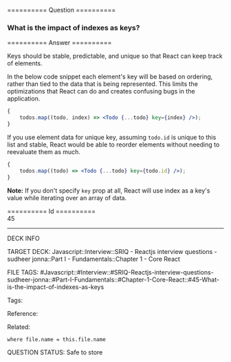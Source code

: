 ========== Question ==========  

### What is the impact of indexes as keys?  

========== Answer ==========  

Keys should be stable, predictable, and unique so that React can keep track of elements.

In the below code snippet each element's key will be based on ordering, rather than tied to the data that is being represented. This limits the optimizations that React can do and creates confusing bugs in the application.

```jsx
{
    todos.map((todo, index) => <Todo {...todo} key={index} />);
}
```

If you use element data for unique key, assuming `todo.id` is unique to this list and stable, React would be able to reorder elements without needing to reevaluate them as much.

```jsx
{
    todos.map((todo) => <Todo {...todo} key={todo.id} />);
}
```

**Note:** If you don't specify `key` prop at all, React will use index as a key's value while iterating over an array of data.

========== Id ==========  
45

---

DECK INFO

TARGET DECK: Javascript::Interview::SRIQ - Reactjs interview questions - sudheer jonna::Part I - Fundamentals::Chapter 1 - Core React

FILE TAGS: #Javascript::#Interview::#SRIQ-Reactjs-interview-questions-sudheer-jonna::#Part-I-Fundamentals::#Chapter-1-Core-React::#45-What-is-the-impact-of-indexes-as-keys

Tags:

Reference:

Related:

```dataview
where file.name = this.file.name
```
QUESTION STATUS: Safe to store
